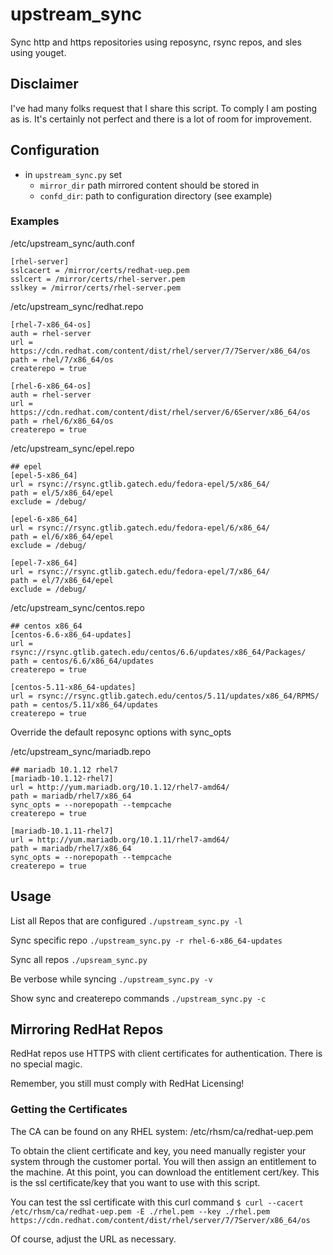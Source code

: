 # upstream_sync
Sync http and https repositories using reposync, rsync repos, and sles using youget.

## Disclaimer
I've had many folks request that I share this script. To comply I am posting as
is. It's certainly not perfect and there is a lot of room for improvement.


## Configuration
  - in `upstream_sync.py` set
    - `mirror_dir` path mirrored content should be stored in
    - `confd_dir`: path to configuration directory (see example)

### Examples
/etc/upstream_sync/auth.conf
```
[rhel-server]
sslcacert = /mirror/certs/redhat-uep.pem
sslcert = /mirror/certs/rhel-server.pem
sslkey = /mirror/certs/rhel-server.pem
```

/etc/upstream_sync/redhat.repo
```
[rhel-7-x86_64-os]
auth = rhel-server
url = https://cdn.redhat.com/content/dist/rhel/server/7/7Server/x86_64/os
path = rhel/7/x86_64/os
createrepo = true

[rhel-6-x86_64-os]
auth = rhel-server
url = https://cdn.redhat.com/content/dist/rhel/server/6/6Server/x86_64/os
path = rhel/6/x86_64/os
createrepo = true
```

/etc/upstream_sync/epel.repo
```
## epel
[epel-5-x86_64]
url = rsync://rsync.gtlib.gatech.edu/fedora-epel/5/x86_64/
path = el/5/x86_64/epel
exclude = /debug/

[epel-6-x86_64]
url = rsync://rsync.gtlib.gatech.edu/fedora-epel/6/x86_64/
path = el/6/x86_64/epel
exclude = /debug/

[epel-7-x86_64]
url = rsync://rsync.gtlib.gatech.edu/fedora-epel/7/x86_64/
path = el/7/x86_64/epel
exclude = /debug/
```

/etc/upstream_sync/centos.repo
```
## centos x86_64
[centos-6.6-x86_64-updates]
url = rsync://rsync.gtlib.gatech.edu/centos/6.6/updates/x86_64/Packages/
path = centos/6.6/x86_64/updates
createrepo = true

[centos-5.11-x86_64-updates]
url = rsync://rsync.gtlib.gatech.edu/centos/5.11/updates/x86_64/RPMS/
path = centos/5.11/x86_64/updates
createrepo = true
```

Override the default reposync options with sync_opts

/etc/upstream_sync/mariadb.repo
```
## mariadb 10.1.12 rhel7
[mariadb-10.1.12-rhel7]
url = http://yum.mariadb.org/10.1.12/rhel7-amd64/
path = mariadb/rhel7/x86_64
sync_opts = --norepopath --tempcache
createrepo = true

[mariadb-10.1.11-rhel7]
url = http://yum.mariadb.org/10.1.11/rhel7-amd64/
path = mariadb/rhel7/x86_64
sync_opts = --norepopath --tempcache
createrepo = true
```

## Usage

List all Repos that are configured
  `./upstream_sync.py -l`

Sync specific repo
  `./upstream_sync.py -r rhel-6-x86_64-updates`

Sync all repos
  `./upsream_sync.py`

Be verbose while syncing
  `./upstream_sync.py -v`

Show sync and createrepo commands
  `./upstream_sync.py -c`

## Mirroring RedHat Repos

RedHat repos use HTTPS with client certificates for authentication. There is no special magic.

Remember, you still must comply with RedHat Licensing!

### Getting the Certificates
The CA can be found on any RHEL system: /etc/rhsm/ca/redhat-uep.pem

To obtain the client certificate and key, you need manually register your
system through the customer portal. You will then assign an entitlement to the
machine. At this point, you can download the entitlement cert/key. This is the
ssl certificate/key that you want to use with this script.

You can test the ssl certificate with this curl command
```$ curl --cacert /etc/rhsm/ca/redhat-uep.pem -E ./rhel.pem --key ./rhel.pem https://cdn.redhat.com/content/dist/rhel/server/7/7Server/x86_64/os```

Of course, adjust the URL as necessary.
